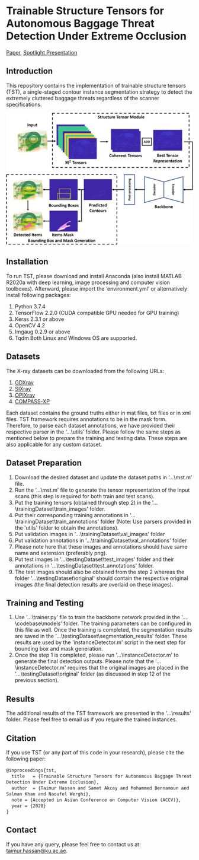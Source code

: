 # Trainable Structure Tensors for Autonomous Baggage Threat Detection Under Extreme Occlusion
[Paper](https://arxiv.org/abs/2009.13158), [Spotlight Presentation](https://youtu.be/T3m57pNdrqE)

## Introduction
This repository contains the implementation of trainable structure tensors (TST), a single-staged contour instance segmentation strategy to detect the extremely cluttered baggage threats regardless of the scanner specifications. 

![TST](/images/Picture1.jpg)

## Installation
To run TST, please download and install Anaconda (also install MATLAB R2020a with deep learning, image processing and computer vision toolboxes). Afterward, please import the ‘environment.yml’ or alternatively install following packages: 
1. Python 3.7.4 
2. TensorFlow 2.2.0 (CUDA compatible GPU needed for GPU training) 
3. Keras 2.3.1 or above 
4. OpenCV 4.2 
5. Imgaug 0.2.9 or above 
6. Tqdm 
Both Linux and Windows OS are supported.

## Datasets
The X-ray datasets can be downloaded from the following URLs: 
1. [GDXray](https://domingomery.ing.puc.cl/material/gdxray/) 
2. [SIXray](https://github.com/MeioJane/SIXray) 
3. [OPIXray](https://github.com/OPIXray-author/OPIXray) 
4. [COMPASS-XP](https://figshare.com/articles/dataset/COMPASS-XP/9249791)

Each dataset contains the ground truths either in mat files, txt files or in xml files. TST framework requires annotations to be in the mask form. Therefore, to parse each dataset annotations, we have provided their respective parser in the ‘…\utils’ folder. Please follow the same steps as mentioned below to prepare the training and testing data. These steps are also applicable for any custom dataset.

## Dataset Preparation
1. Download the desired dataset and update the dataset paths in ‘…\mst.m’ file.
2. Run the ‘…\mst.m’ file to generate the tensor representation of the input scans (this step is required for both train and test scans). 
3. Put the training tensors (obtained through step 2) in the '…\trainingDataset\train_images' folder. 
4. Put their corresponding training annotations in '…\trainingDataset\train_annotations' folder (Note: Use parsers provided in the 'utils' folder to obtain the annotations). 
5. Put validation images in '…\trainingDataset\val_images' folder 
6. Put validation annotations in '…\trainingDataset\val_annotations' folder 
7. Please note here that these images and annotations should have same name and extension (preferably png). 
8. Put test images in '…\testingDataset\test_images' folder and their annotations in '…\testingDataset\test_annotations' folder. 
9. The test images should also be obtained from the step 2 whereas the folder '…\testingDataset\original' should contain the respective original images (the final detection results are overlaid on these images). 

## Training and Testing
1. Use '…\trainer.py' file to train the backbone network provided in the '…\codebase\models' folder. The training parameters can be configured in this file as well. Once the training is completed, the segmentation results are saved in the '…\testingDataset\segmentation_results' folder. These results are used by the 'instanceDetector.m' script in the next step for bounding box and mask generation. 
2. Once the step 1 is completed, please run '…\instanceDetector.m' to generate the final detection outputs. Please note that the '…\instanceDetector.m' requires that the original images are placed in the '…\testingDataset\original' folder (as discussed in step 12 of the previous section).

## Results
The additional results of the TST framework are presented in the '…\results' folder. Please feel free to email us if you require the trained instances. 

## Citation
If you use TST (or any part of this code in your research), please cite the following paper:

```
@inproceedings{tst,
  title   = {Trainable Structure Tensors for Autonomous Baggage Threat Detection Under Extreme Occlusion},
  author  = {Taimur Hassan and Samet Akcay and Mohammed Bennamoun and Salman Khan and Naoufel Werghi},
  note = {Accepted in Asian Conference on Computer Vision (ACCV)},
  year = {2020}
}
```

## Contact
If you have any query, please feel free to contact us at: taimur.hassan@ku.ac.ae.

